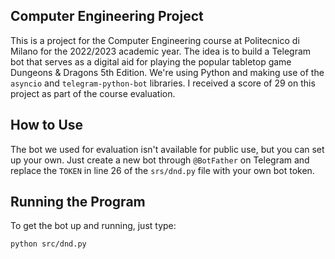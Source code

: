## Computer Engineering Project
This is a project for the Computer Engineering course at Politecnico di Milano for the 2022/2023 academic year. The idea is to build a Telegram bot that serves as a digital aid for playing the popular tabletop game Dungeons & Dragons 5th Edition. We're using Python and making use of the `asyncio` and `telegram-python-bot` libraries. I received a score of 29 on this project as part of the course evaluation.

## How to Use
The bot we used for evaluation isn't available for public use, but you can set up your own. Just create a new bot through `@BotFather` on Telegram and replace the `TOKEN` in line 26 of the `srs/dnd.py` file with your own bot token.

## Running the Program
To get the bot up and running, just type:
```properties
python src/dnd.py
```
